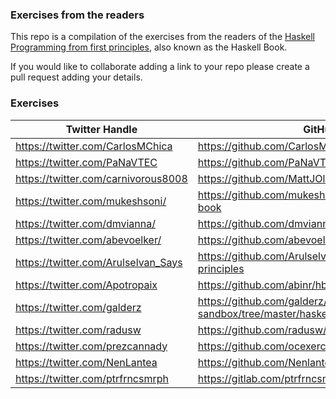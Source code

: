 ### Exercises from the readers

This repo is a compilation of the exercises from the readers of the [Haskell Programming from first principles](http://haskellbook.com/), also known as the Haskell Book.

If you would like to collaborate adding a link to your repo please create a pull request adding your details.


### Exercises


| Twitter Handle                                  | GitHub Repo                                                                     |
| ----------------------------------------------- | ------------------------------------------------------------------------------- |
| <https://twitter.com/CarlosMChica>              | <https://github.com/CarlosMChica/HaskellBook>                                   |
| <https://twitter.com/PaNaVTEC>                  | <https://github.com/PaNaVTEC/haskellbook>                                       |
| <https://twitter.com/carnivorous8008>           | <https://github.com/MattJOlson/Haskellbook>                                     |
| <https://twitter.com/mukeshsoni/>               | <https://github.com/mukeshsoni/haskell-programming-book>                        |
| <https://twitter.com/dmvianna/>                 | <https://github.com/dmvianna/haskellbook/tree/master/src>                       |
| <https://twitter.com/abevoelker/>               | <https://github.com/abevoelker/haskellbook-solutions>                           |
| <https://twitter.com/Arulselvan_Says>           | <https://github.com/ArulselvanMadhavan/haskell-first-principles>                |
| <https://twitter.com/Apotropaix>                | <https://github.com/abinr/hbook>                                                |
| <https://twitter.com/galderz>                   | <https://github.com/galderz/haskell-sandbox/tree/master/haskellbook>            |
| <https://twitter.com/radusw>                    | <https://github.com/radusw/hpffp>                                               |
| <https://twitter.com/prezcannady>               | <https://github.com/ocexercise/haskellbook-solutions>                           |
| <https://twitter.com/NenLantea>                 | <https://github.com/Nenlantea/LetiLearningHaskell>                              |
| <https://twitter.com/ptrfrncsmrph>              | <https://gitlab.com/ptrfrncsmrph/haskell-book>                              |
